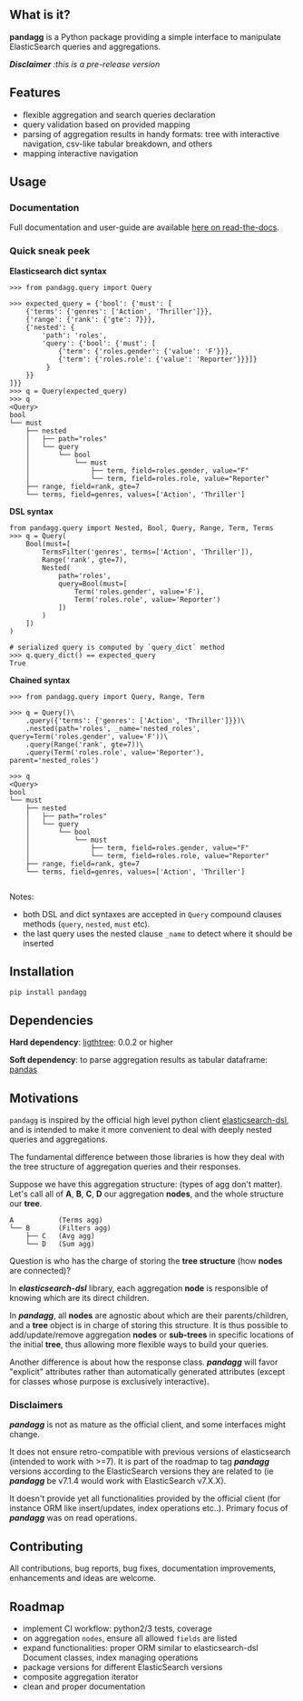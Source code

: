 ## What is it?

**pandagg** is a Python package providing a simple interface to manipulate ElasticSearch queries and aggregations.

***Disclaimer*** *:this is a pre-release version*
## Features

- flexible aggregation and search queries declaration
- query validation based on provided mapping
- parsing of aggregation results in handy formats: tree with interactive navigation, csv-like tabular breakdown, and others
- mapping interactive navigation


## Usage

### Documentation
Full documentation and user-guide are available [here on read-the-docs](https://pandagg.readthedocs.io/en/latest/).

### Quick sneak peek 
**Elasticsearch dict syntax**
```
>>> from pandagg.query import Query

>>> expected_query = {'bool': {'must': [
    {'terms': {'genres': ['Action', 'Thriller']}},
    {'range': {'rank': {'gte': 7}}},
    {'nested': {
        'path': 'roles',
        'query': {'bool': {'must': [
            {'term': {'roles.gender': {'value': 'F'}}},
            {'term': {'roles.role': {'value': 'Reporter'}}}]}
         }
    }}
]}}
>>> q = Query(expected_query)
>>> q
<Query>
bool
└── must
    ├── nested
    │   ├── path="roles"
    │   └── query
    │       └── bool
    │           └── must
    │               ├── term, field=roles.gender, value="F"
    │               └── term, field=roles.role, value="Reporter"
    ├── range, field=rank, gte=7
    └── terms, field=genres, values=['Action', 'Thriller']
```

**DSL syntax**
```
from pandagg.query import Nested, Bool, Query, Range, Term, Terms
>>> q = Query(
    Bool(must=[
        TermsFilter('genres', terms=['Action', 'Thriller']),
        Range('rank', gte=7),
        Nested(
            path='roles', 
            query=Bool(must=[
                Term('roles.gender', value='F'),
                Term('roles.role', value='Reporter')
            ])
        )
    ])
)

# serialized query is computed by `query_dict` method
>>> q.query_dict() == expected_query
True
```

**Chained syntax**

```
>>> from pandagg.query import Query, Range, Term

>>> q = Query()\
    .query({'terms': {'genres': ['Action', 'Thriller']}})\
    .nested(path='roles', _name='nested_roles', query=Term('roles.gender', value='F'))\
    .query(Range('rank', gte=7))\
    .query(Term('roles.role', value='Reporter'), parent='nested_roles')

>>> q
<Query>
bool
└── must
    ├── nested
    │   ├── path="roles"
    │   └── query
    │       └── bool
    │           └── must
    │               ├── term, field=roles.gender, value="F"
    │               └── term, field=roles.role, value="Reporter"
    ├── range, field=rank, gte=7
    └── terms, field=genres, values=['Action', 'Thriller']
     
```
Notes:
 - both DSL and dict syntaxes are accepted in `Query` compound clauses methods (`query`, `nested`, `must` etc).
 - the last query uses the nested clause `_name` to detect where it should be inserted

## Installation
```
pip install pandagg
```

## Dependencies
**Hard dependency**: [ligthtree](https://pypi.org/project/lighttree/): 0.0.2 or higher

**Soft dependency**: to parse aggregation results as tabular dataframe: [pandas](https://github.com/pandas-dev/pandas/)

## Motivations

`pandagg` is inspired by the official high level python client [elasticsearch-dsl](https://github.com/elastic/elasticsearch-dsl-py),
and is intended to make it more convenient to deal with deeply nested queries and aggregations.

The fundamental difference between those libraries is how they deal with the tree structure of aggregation queries
and their responses.

Suppose we have this aggregation structure: (types of agg don't matter). Let's call all of **A**, **B**, **C**, **D** our aggregation **nodes**, and the whole structure our **tree**.
```
A           (Terms agg)
└── B       (Filters agg)
    ├── C   (Avg agg)
    └── D   (Sum agg)
```


Question is who has the charge of storing the **tree structure** (how **nodes** are connected)?

In ***elasticsearch-dsl*** library, each aggregation **node** is responsible of knowing which are its direct children.

In ***pandagg***, all **nodes** are agnostic about which are their parents/children, and a **tree** object is in charge
of storing this structure. It is thus possible to add/update/remove aggregation **nodes** or **sub-trees** in
specific locations of the initial **tree**, thus allowing more flexible ways to build your queries.

Another difference is about how the response class. ***pandagg*** will favor "explicit" attributes rather
than automatically generated attributes (except for classes whose purpose is exclusively interactive).

### Disclaimers
***pandagg*** is not as mature as the official client, and some interfaces might change.

It does not ensure retro-compatible with previous versions of elasticsearch (intended to work with >=7). It is part
of the roadmap to tag ***pandagg*** versions according to the ElasticSearch versions they are related to (ie ***pandagg***
be v7.1.4 would work with ElasticSearch v7.X.X).

It doesn't provide yet all functionalities provided by the official client (for instance ORM like insert/updates, index
operations etc..). Primary focus of ***pandagg*** was on read operations.

## Contributing

All contributions, bug reports, bug fixes, documentation improvements, enhancements and ideas are welcome.


## Roadmap

- implement CI workflow: python2/3 tests, coverage
- on aggregation `nodes`, ensure all allowed `fields` are listed
- expand functionalities: proper ORM similar to elasticsearch-dsl Document classes, index managing operations
- package versions for different ElasticSearch versions
- composite aggregation iterator
- clean and proper documentation
